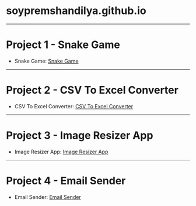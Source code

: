# soypremshandilya.github.io
---
# Project 1 - Snake Game
- Snake Game: [Snake Game](https://soypremshandilya.github.io/Snake-Game/)

---
# Project 2 - CSV To Excel Converter
- CSV To Excel Converter: [CSV To Excel Converter](https://soypremshandilya.github.io/CSV-To-Excel-Converter/)

---

# Project 3 - Image Resizer App
- Image Resizer App: [Image Resizer App](https://soypremshandilya.github.io/Image-Resizer-App/)

---

# Project 4 - Email Sender
- Email Sender: [Email Sender](https://github.com/soypremshandilya/Email-Sender/)
